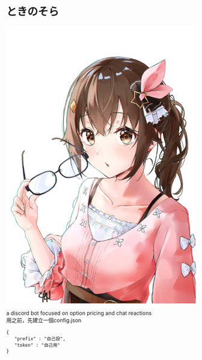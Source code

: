 # ときのそら
![image](https://github.com/droppey/tokinosora/blob/70168ebdb56a843c3a33742df404fbf8e7bd3f0b/avatar.jpg)  

 a discord bot focused on option pricing and chat reactions  
 用之前，先建立一個config.json
 ```
 {
    "prefix" : "自己設",
    "token" : "自己用"
}
```
